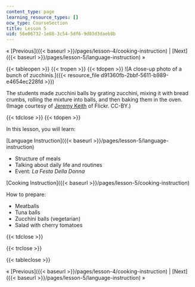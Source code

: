 ```yaml
---
content_type: page
learning_resource_types: []
ocw_type: CourseSection
title: Lesson 5
uid: 56e06732-1e88-3c54-5df6-9d03d3daeb8b
---
```


« [Previous]({{< baseurl >}}/pages/lesson-4/cooking-instruction) | [Next]({{< baseurl >}}/pages/lesson-5/language-instruction) »

{{< tableopen >}}
{{< tropen >}}
{{< tdopen >}}
![A close-up photo of a bunch of zucchinis.]({{< resource_file d91360fb-2bbf-5611-b989-e4654ec228fd >}})  

The students made zucchini balls by grating zucchini, mixing it with bread crumbs, rolling the mixture into balls, and then baking them in the oven. (Image courtesy of [Jeremy Keith](http://www.flickr.com/photos/74105777@N00/3817108671/in/photolist-6PiFqt-6PnNDG-6Pyro8-6PKxLh-6PRo9C-6RbjuN-6STKjM-6SXGQS-6V3vGF-6VmSYD-72nYff-72PXPR-773HFF-77eZPH-77JDDd-79WRxd-79WRG5-7a9j4w-7jAGbH-7t4Bfs-7ugvQN-e6NX18-e7aD69-8Ldgdy-bpGz4X-8wdoJ5-9R4v42-9diDWC-a4zmK9-a4zpAu-amju5j-cf5QS3-9dbfQk-aNLWKZ-aNLXvX-7LvryL-8NyUaq-9cKidD-7Gvs8J-8EgCVh-9BhizJ-9BhiAJ-8b1bnm-7XzRHT-bpGyED-bVAQmT-7W7nGA-an1Gpd-aoCiFK-bpGzon-agVNjQ) of Flickr. CC-BY.)


{{< tdclose >}}
{{< tdopen >}}


In this lesson, you will learn:

[Language Instruction]({{< baseurl >}}/pages/lesson-5/language-instruction)

*   Structure of meals
*   Talking about daily life and routines
*   Event: _La Festa Della Donna_

[Cooking Instruction]({{< baseurl >}}/pages/lesson-5/cooking-instruction)

How to prepare:

*   Meatballs
*   Tuna balls
*   Zucchini balls (vegetarian)
*   Salad with cherry tomatoes


{{< tdclose >}}

{{< trclose >}}

{{< tableclose >}}

« [Previous]({{< baseurl >}}/pages/lesson-4/cooking-instruction) | [Next]({{< baseurl >}}/pages/lesson-5/language-instruction) »